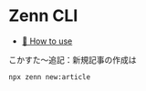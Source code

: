 # Zenn CLI

* [📘 How to use](https://zenn.dev/zenn/articles/zenn-cli-guide)

こかすた〜追記：新規記事の作成は
```
npx zenn new:article
```